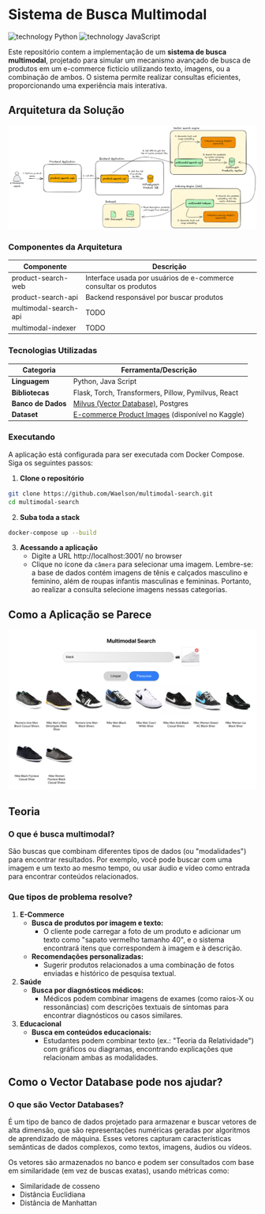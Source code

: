 # Sistema de Busca Multimodal

![technology Python](https://img.shields.io/badge/technology-Python-blue.svg)  ![technology JavaScript](https://img.shields.io/badge/technology-JavaScript-orange.svg) 

Este repositório contem a implementação de um **sistema de busca multimodal**, projetado para simular um mecanismo avançado de busca de produtos em um e-commerce fictício utilizando texto, imagens, ou a combinação de ambos. O sistema permite realizar consultas eficientes, proporcionando uma experiência mais interativa.  

## Arquitetura da Solução
![Architecture](documentation/architecture-embedding.png)

### Componentes da Arquitetura
| **Componente**        | **Descrição**                                                    |
|-----------------------|------------------------------------------------------------------|
| product-search-web    | Interface usada por usuários de e-commerce consultar os produtos |
| product-search-api    | Backend responsável por buscar produtos                          |
| multimodal-search-api | TODO                                                             |
| multimodal-indexer    | TODO                                                             |

### Tecnologias Utilizadas
| **Categoria**         | **Ferramenta/Descrição**                                                                                              |
|------------------------|-----------------------------------------------------------------------------------------------------------------------|
| **Linguagem**          | Python, Java Script                                                                                                   |
| **Bibliotecas**        | Flask, Torch, Transformers, Pillow, Pymilvus, React                                                                   |
| **Banco de Dados**     | [Milvus (Vector Database)](https://milvus.io/), Postgres                                                                                |
| **Dataset**            | [E-commerce Product Images](https://www.kaggle.com/datasets/vikashrajluhaniwal/fashion-images) (disponível no Kaggle) |


### Executando

A aplicação está configurada para ser executada com Docker Compose. Siga os seguintes passos:

1. **Clone o repositório**

```bash
git clone https://github.com/Waelson/multimodal-search.git
cd multimodal-search
```

2. **Suba toda a stack**

```bash
docker-compose up --build
```

3. **Acessando a aplicação**
   - Digite a URL http://localhost:3001/ no browser
   - Clique no ícone da `câmera` para selecionar uma imagem. Lembre-se: a base de dados contém imagens de tênis e calçados masculino e feminino, além de roupas infantis masculinas e femininas. Portanto, ao realizar a consulta selecione imagens nessas categorias. 

## Como a Aplicação se Parece

![Screen](documentation/app-screen.png)
   
## Teoria

### O que é busca multimodal?
São buscas que combinam diferentes tipos de dados (ou "modalidades") para encontrar resultados. Por exemplo, você pode buscar com uma imagem e um texto ao mesmo tempo, ou usar áudio e vídeo como entrada para encontrar conteúdos relacionados.

### Que tipos de problema resolve?

1. **E-Commerce**
   - **Busca de produtos por imagem e texto:**
      - O cliente pode carregar a foto de um produto e adicionar um texto como "sapato vermelho tamanho 40", e o sistema encontrará itens que correspondem à imagem e à descrição.
   - **Recomendações personalizadas:**
      - Sugerir produtos relacionados a uma combinação de fotos enviadas e histórico de pesquisa textual.
2. **Saúde**
   - **Busca por diagnósticos médicos:**
      - Médicos podem combinar imagens de exames (como raios-X ou ressonâncias) com descrições textuais de sintomas para encontrar diagnósticos ou casos similares.
3. **Educacional**
   - **Busca em conteúdos educacionais:**
      - Estudantes podem combinar texto (ex.: "Teoria da Relatividade") com gráficos ou diagramas, encontrando explicações que relacionam ambas as modalidades.


## Como o Vector Database pode nos ajudar?

### O que são Vector Databases?

É um tipo de banco de dados projetado para armazenar e buscar vetores de alta dimensão, que são representações numéricas geradas por algoritmos de aprendizado de máquina. Esses vetores capturam características semânticas de dados complexos, como textos, imagens, áudios ou vídeos.

Os vetores são armazenados no banco e podem ser consultados com base em similaridade (em vez de buscas exatas), usando métricas como:
- Similaridade de cosseno
- Distância Euclidiana
- Distância de Manhattan